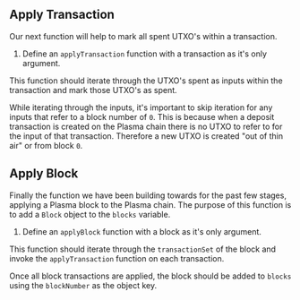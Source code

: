 ## Apply Transaction

Our next function will help to mark all spent UTXO's within a transaction.

1. Define an `applyTransaction` function with a transaction as it's only argument. 

This function should iterate through the UTXO's spent as inputs within the transaction and mark those UTXO's as spent.

While iterating through the inputs, it's important to skip iteration for any inputs that refer to a block number of `0`. This is because when a deposit transaction is created on the Plasma chain there is no UTXO to refer to for the input of that transaction. Therefore a new UTXO is created "out of thin air" or from block `0`.

## Apply Block

Finally the function we have been building towards for the past few stages, applying a Plasma block to the Plasma chain. The purpose of this function is to add a `Block` object to the `blocks` variable.

1. Define an `applyBlock` function with a block as it's only argument.

This function should iterate through the `transactionSet` of the block and invoke the `applyTransaction` function on each transaction. 

Once all block transactions are applied, the block should be added to `blocks` using the `blockNumber` as the object key.